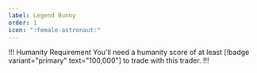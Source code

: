 ```yaml
---
label: Legend Bunny
order: 1
icon: ":female-astronaut:"
---
```

!!! Humanity Requirement
You'll need a humanity score of at least [!badge variant="primary" text="100,000"] to trade with this trader.
!!!